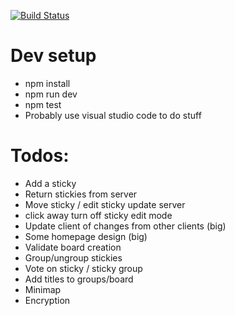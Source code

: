 [![Build Status](https://travis-ci.org/mlawrie/sticky-board.svg?branch=master)](https://travis-ci.org/mlawrie/sticky-board)

# Dev setup
- npm install
- npm run dev
- npm test
- Probably use visual studio code to do stuff

# Todos:
- Add a sticky
- Return stickies from server
- Move sticky / edit sticky update server
- click away turn off sticky edit mode
- Update client of changes from other clients (big)
- Some homepage design (big)
- Validate board creation
- Group/ungroup stickies
- Vote on sticky / sticky group
- Add titles to groups/board
- Minimap
- Encryption
